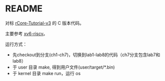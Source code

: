 # README

对标 [rCore-Tutorial-v3](https://github.com/rcore-os/rCore-Tutorial-v3/) 的 C 版本代码。

主要参考 [xv6-riscv](https://github.com/mit-pdos/xv6-riscv)。

运行方式：

* 先checkout到分支(ch1-ch7)，切换到lab1-lab8的代码（ch7分支包含lab7和lab8）
* 于 user 目录 make, 得到用户文件(user/target/*.bin)
* 于 kernel 目录 make run，运行 os
